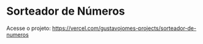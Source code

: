 # Sorteador de Números
Acesse o projeto: https://vercel.com/gustavojomes-projects/sorteador-de-numeros
